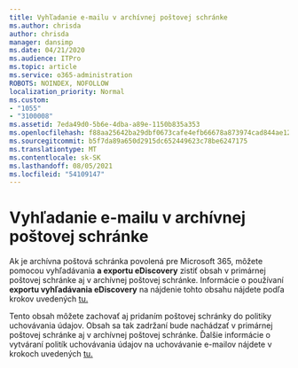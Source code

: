 ```yaml
---
title: Vyhľadanie e-mailu v archívnej poštovej schránke
ms.author: chrisda
author: chrisda
manager: dansimp
ms.date: 04/21/2020
ms.audience: ITPro
ms.topic: article
ms.service: o365-administration
ROBOTS: NOINDEX, NOFOLLOW
localization_priority: Normal
ms.custom:
- "1055"
- "3100008"
ms.assetid: 7eda49d0-5b6e-4dba-a89e-1150b835a353
ms.openlocfilehash: f88aa25642ba29dbf0673cafe4efb66678a873974cad844ae12fc35287915f33
ms.sourcegitcommit: b5f7da89a650d2915dc652449623c78be6247175
ms.translationtype: MT
ms.contentlocale: sk-SK
ms.lasthandoff: 08/05/2021
ms.locfileid: "54109147"
---
```

# <a name="search-for-email-in-the-archive-mailbox"></a>Vyhľadanie e-mailu v archívnej poštovej schránke

Ak je archívna poštová schránka povolená pre Microsoft 365, môžete pomocou vyhľadávania **a exportu eDiscovery** zistiť obsah v primárnej poštovej schránke aj v archívnej poštovej schránke. Informácie o používaní **exportu vyhľadávania eDiscovery** na nájdenie tohto obsahu nájdete podľa krokov uvedených [tu.](https://docs.microsoft.com/microsoft-365/compliance/export-search-results)
  
Tento obsah môžete zachovať aj pridaním poštovej schránky do politiky uchovávania údajov. Obsah sa tak zadržaní bude nachádzať v primárnej poštovej schránke aj v archívnej poštovej schránke. Ďalšie informácie o vytváraní politík uchovávania údajov na uchovávanie e-mailov nájdete v krokoch uvedených [tu.](https://docs.microsoft.com/microsoft-365/compliance/retention-policies)
  